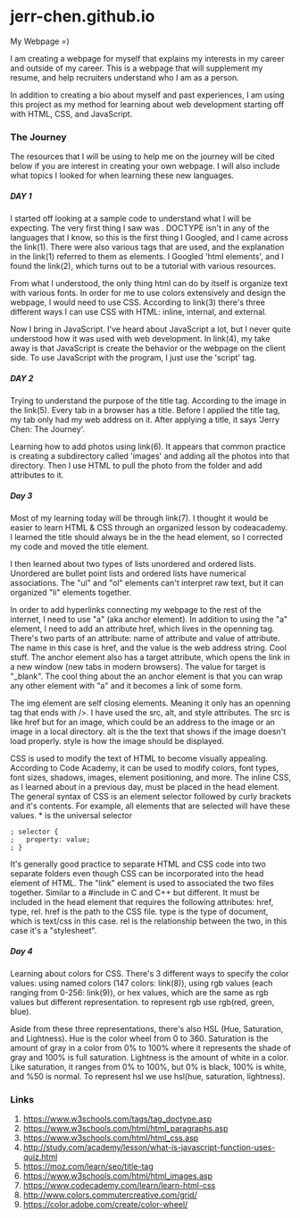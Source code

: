 # jerr-chen.github.io
My Webpage =)

I am creating a webpage for myself that explains my interests in my career and outside of my career. This is a webpage that will supplement my resume, and help recruiters understand who I am as a person.

In addition to creating a bio about myself and past experiences, I am using this project as my method for learning about web development starting off with HTML, CSS, and JavaScript.

### <b>The Journey</b>
The resources that I will be using to help me on the journey will be cited below if you are interest in creating your own webpage. I will also include what topics I looked for when learning these new languages.

##### DAY 1
<p>I started off looking at a sample code to understand what I will be expecting. The very first thing I saw was <!DOCTYPE html>. DOCTYPE isn't in any of the languages that I know, so this is the first thing I Googled, and I came across the link(1). There were also various tags that are used, and the explanation in the link(1) referred to them as elements. I Googled 'html elements', and I found the link(2), which turns out to be a tutorial with various resources.</p>
<p>From what I understood, the only thing html can do by itself is organize text with various fonts. In order for me to use colors extensively and design the webpage, I would need to use CSS. According to link(3) there's three different ways I can use CSS with HTML: inline, internal, and external.</p>
<p>Now I bring in JavaScript. I've heard about JavaScript a lot, but I never quite understood how it was used with web development. In link(4), my take away is that JavaScript is create the behavior or the webpage on the client side. To use JavaScript with the program, I just use the 'script' tag.</p>

##### DAY 2
<p>Trying to understand the purpose of the title tag. According to the image in the link(5). Every tab in a browser has a title. Before I applied the title tag, my tab only had my web address on it. After applying a title, it says 'Jerry Chen: The Journey'.</p>
<p>Learning how to add photos using link(6). It appears that common practice is creating a subdirectory called 'images' and adding all the photos into that directory. Then I use HTML to pull the photo from the folder and add attributes to it.</p>

##### Day 3

Most of my learning today will be through link(7). I thought it would be easier to learn HTML & CSS through an organized lesson by codeacademy. I learned the title should always be in the the head element, so I corrected my code and moved the title element.

I then learned about two types of lists unordered and ordered lists. Unordered are bullet point lists and ordered lists have numerical associations. The "ul" and "ol" elements can't interpret raw text, but it can organized "li" elements together.

In order to add hyperlinks connecting my webpage to the rest of the internet, I need to use "a" (aka anchor element). In addition to using the "a" element, I need to add an attribute href, which lives in the openning tag. There's two parts of an attribute: name of attribute and value of attribute. The name in this case is href, and the value is the web address string. Cool stuff. The anchor element also has a target attribute, which opens the link in a new window (new tabs in modern browsers). The value for target is "_blank". The cool thing about the an anchor element is that you can wrap any other element with "a" and it becomes a link of some form.

The img element are self closing elements. Meaning it only has an openning tag that ends with />. I have used the src, alt, and style attributes. The src is like href but for an image, which could be an address to the image or an image in a local directory. alt is the the text that shows if the image doesn't load properly. style is how the image should be displayed.

CSS is used to modify the text of HTML to become visually appealing. According to Code Academy, it can be used to modify colors, font types, font sizes, shadows, images, element positioning, and more. The inline CSS, as I learned about in a previous day, must be placed in the head element. The general syntax of CSS is an element selector followed by curly brackets and it's contents. For example, all elements that are selected will have these values. * is the universal selector
	
	; selector {
	; 	property: value;
	; }

It's generally good practice to separate HTML and CSS code into two separate folders even though CSS can be incorporated into the head element of HTML. The "link" element is used to associated the two files together. Similar to a #include in C and C++ but different. It must be included in the head element that requires the following attributes: href, type, rel. href is the path to the CSS file. type is the type of document, which is text/css in this case. rel is the relationship between the two, in this case it's a "stylesheet".

##### Day 4

Learning about colors for CSS. There's 3 different ways to specify the color values: using named colors (147 colors: link(8)), using rgb values (each ranging from 0-256: link(9)), or hex values, which are the same as rgb values but different representation. to represent rgb use rgb(red, green, blue).

Aside from these three representations, there's also HSL (Hue, Saturation, and Lightness). Hue is the color wheel from 0 to 360. Saturation is the amount of gray in a color from 0% to 100% where it represents the shade of gray and 100% is full saturation. Lightness is the amount of white in a color. Like saturation, it ranges from 0% to 100%, but 0% is black, 100% is white, and %50 is normal. To represent hsl we use hsl(hue, saturation, lightness).




### Links
1. https://www.w3schools.com/tags/tag_doctype.asp
2. https://www.w3schools.com/html/html_paragraphs.asp
3. https://www.w3schools.com/html/html_css.asp
4. http://study.com/academy/lesson/what-is-javascript-function-uses-quiz.html
5. https://moz.com/learn/seo/title-tag
6. https://www.w3schools.com/html/html_images.asp
7. https://www.codecademy.com/learn/learn-html-css
8. http://www.colors.commutercreative.com/grid/
9. https://color.adobe.com/create/color-wheel/







